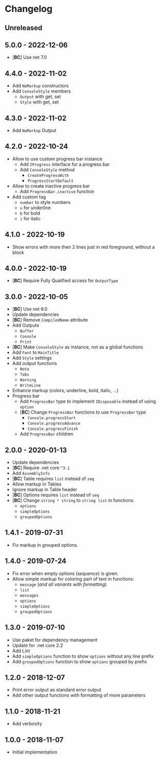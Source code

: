 # Changelog

<!-- There is always Unreleased section on the top. Subsections (Add, Changed, Fix, Removed) should be Add as needed. -->
## Unreleased

## 5.0.0 - 2022-12-06
- [**BC**] Use net 7.0

## 4.4.0 - 2022-11-02
- Add `NoMarkup` constructors
- Add `ConsoleStyle` members
    - `Output` with get, set
    - `Style` with get, set

## 4.3.0 - 2022-11-02
- Add `NoMarkup` Output

## 4.2.0 - 2022-10-24
- Allow to use custom progress bar instance
    - Add `IProgress` interface for a progress bar
    - Add `ConsoleStyle` method
        - `CreateProgressWith`
        - `ProgressStartDefault`
- Allow to create inactive progress bar
    - Add `ProgressBar.inactive` function
- Add custom tag
    - `number` to style numbers
    - `u` for underline
    - `b` for bold
    - `i` for italic

## 4.1.0 - 2022-10-19
- Show errors with more then 2 lines just in red foreground, without a block

## 4.0.0 - 2022-10-19
- [**BC**] Require Fully Qualified access for `OutputType`

## 3.0.0 - 2022-10-05
- [**BC**] Use net 6.0
- Update dependencies
- [**BC**] Remove `CompiledName` attribute
- Add Outputs
    - `Buffer`
    - `Console`
    - `Print`
- [**BC**] Make `ConsoleStyle` as instance, not as a global functions
- Add `Font` to `MainTitle`
- Add `Style` settings
- Add output functions
    - `Note`
    - `Tabs`
    - `Warning`
    - `WriteLine`
- Enhance markup (colors, underline, bold, italic, ...)
- Progress bar
    - Add `ProgressBar` type to implement `IDisposable` instead of using `option`
    - [**BC**] Change `ProgressBar` functions to use `ProgressBar` type
        - `Console.progressStart`
        - `Console.progressAdvance`
        - `Console.progressFinish`
    - Add `ProgressBar` children

## 2.0.0 - 2020-01-13
- Update dependencies
- [**BC**] Require .net core `^3.1`
- Add `AssemblyInfo`
- [**BC**] Table requires `list` instead of `seq`
- Allow markup in Tables
- Ignore markup in Table header
- [**BC**] Options requires `list` instead of `seq`
- [**BC**] Change `string * string` to `string list` in functions:
    - `options`
    - `simpleOptions`
    - `groupedOptions`

## 1.4.1 - 2019-07-31
- Fix markup in grouped options.

## 1.4.0 - 2019-07-24
- Fix error when empty options (_sequence_) is given.
- Allow simple _markup_ for coloring part of text in functions:
    - `message` (_and all variants with formatting_)
    - `list`
    - `messages`
    - `options`
    - `simpleOptions`
    - `groupedOptions`

## 1.3.0 - 2019-07-10
- Use paket for dependency management
- Update for .net core 2.2
- Add Lint
- Add `simpleOptions` function to show `options` without any line prefix
- Add `groupedOptions` function to show `options` grouped by prefix

## 1.2.0 - 2018-12-07
- Print error output as standard error output
- Add other output functions with formatting of more parameters

## 1.1.0 - 2018-11-21
- Add verbosity

## 1.0.0 - 2018-11-07
- Initial implementation
